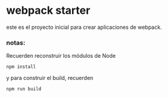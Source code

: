 # webpack starter

este es el proyecto inicial para crear aplicaciones de webpack.

### notas:

Recuerden reconstruir los módulos de Node

```
npm install
```

y para construir el build, recuerden

```
npm run build
```

